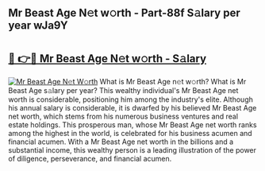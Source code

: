 ## Mr Beast Age N𝚎t w𝚘rth - Part-88f S𝚊lary per year wJa9Y

# <h2><a href="http://gc2q52.nevu.top/?p=Mr+Beast+Age">🔗 👉🔴 Mr Beast Age N𝚎t w𝚘rth - S𝚊lary</a></h2>

[![Mr Beast Age N𝚎t W𝚘rth](https://i.imgur.com/Oavwk0R.jpeg)](http://gc2q52.nevu.top/?p=Mr+Beast+Age)
What is Mr Beast Age n𝚎t w𝚘rth? What is Mr Beast Age s𝚊lary per year?
This wealthy individual's Mr Beast Age net worth is considerable, positioning him among the industry's elite. Although his annual salary is considerable, it is dwarfed by his believed Mr Beast Age net worth, which stems from his numerous business ventures and real estate holdings. This prosperous man, whose Mr Beast Age net worth ranks among the highest in the world, is celebrated for his business acumen and financial acumen. With a Mr Beast Age net worth in the billions and a substantial income, this wealthy person is a leading illustration of the power of diligence, perseverance, and financial acumen.
